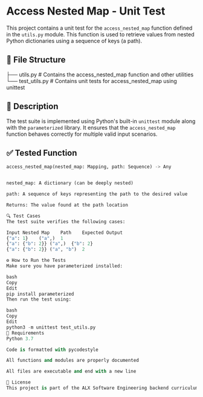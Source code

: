# Access Nested Map - Unit Test

This project contains a unit test for the `access_nested_map` function defined in the `utils.py` module. This function is used to retrieve values from nested Python dictionaries using a sequence of keys (a path).

## 📂 File Structure

├── utils.py # Contains the access_nested_map function and other utilities
└── test_utils.py # Contains unit tests for access_nested_map using unittest


## 🧪 Description

The test suite is implemented using Python's built-in `unittest` module along with the `parameterized` library. It ensures that the `access_nested_map` function behaves correctly for multiple valid input scenarios.

## ✅ Tested Function

```python
access_nested_map(nested_map: Mapping, path: Sequence) -> Any


nested_map: A dictionary (can be deeply nested)

path: A sequence of keys representing the path to the desired value

Returns: The value found at the path location

🔍 Test Cases
The test suite verifies the following cases:

Input Nested Map	Path	Expected Output
{"a": 1}	("a",)	1
{"a": {"b": 2}}	("a",)	{"b": 2}
{"a": {"b": 2}}	("a", "b")	2

⚙️ How to Run the Tests
Make sure you have parameterized installed:

bash
Copy
Edit
pip install parameterized
Then run the test using:

bash
Copy
Edit
python3 -m unittest test_utils.py
📝 Requirements
Python 3.7

Code is formatted with pycodestyle

All functions and modules are properly documented

All files are executable and end with a new line

📄 License
This project is part of the ALX Software Engineering backend curriculum and is intended for educational purposes.
